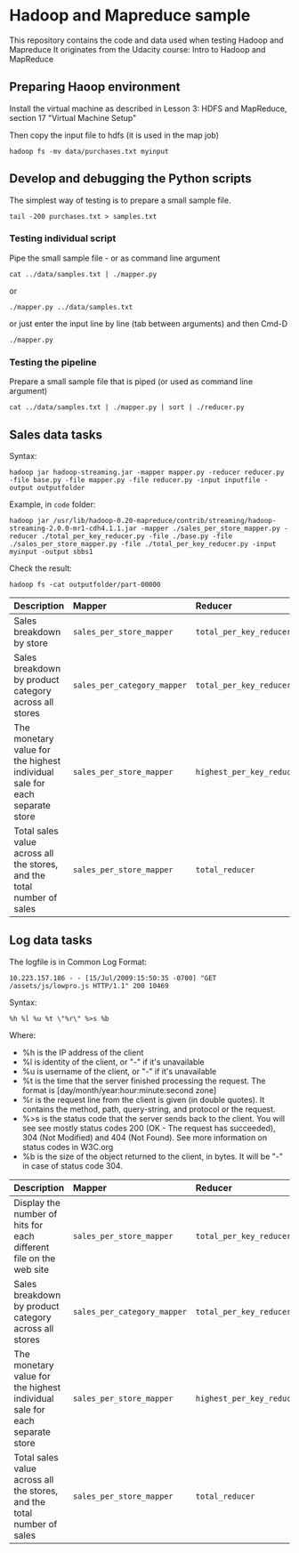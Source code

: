 # Hadoop and Mapreduce sample

This repository contains the code and data used when testing Hadoop and Mapreduce
It originates from the Udacity course: Intro to Hadoop and MapReduce 


## Preparing Haoop environment

Install the virtual machine as described in Lesson 3: HDFS and MapReduce, section 17 "Virtual Machine Setup"

Then copy the input file to hdfs (it is used in the map job)
```
hadoop fs -mv data/purchases.txt myinput
```

## Develop and debugging the Python scripts

The simplest way of testing is to prepare a small sample file.  

```
tail -200 purchases.txt > samples.txt
```

### Testing individual script

Pipe the small sample file - or as command line argument

```
cat ../data/samples.txt | ./mapper.py 
```

or

```
./mapper.py ../data/samples.txt  
```

or just enter the input line by line (tab between arguments) and then Cmd-D
```
./mapper.py   
```

### Testing the pipeline

Prepare a small sample file that is piped (or used as command line argument)

```
cat ../data/samples.txt | ./mapper.py | sort | ./reducer.py
```


## Sales data tasks

Syntax:

```
hadoop jar hadoop-streaming.jar -mapper mapper.py -reducer reducer.py -file base.py -file mapper.py -file reducer.py -input inputfile -output outputfolder
```

Example, in `code` folder:

```
hadoop jar /usr/lib/hadoop-0.20-mapreduce/contrib/streaming/hadoop-streaming-2.0.0-mr1-cdh4.1.1.jar -mapper ./sales_per_store_mapper.py -reducer ./total_per_key_reducer.py -file ./base.py -file ./sales_per_store_mapper.py -file ./total_per_key_reducer.py -input myinput -output sbbs1
```

Check the result:

```
hadoop fs -cat outputfolder/part-00000
```


| Description | Mapper | Reducer |
| :--- | :---  |:---  | 
| Sales breakdown by store | `sales_per_store_mapper` | `total_per_key_reducer` |
| Sales breakdown by product category across all stores | `sales_per_category_mapper` | `total_per_key_reducer` |
| The monetary value for the highest individual sale for each separate store | `sales_per_store_mapper` | `highest_per_key_reducer` |
| Total sales value across all the stores, and the total number of sales | `sales_per_store_mapper` | `total_reducer` |

## Log data tasks
The logfile is in Common Log Format:
```
10.223.157.186 - - [15/Jul/2009:15:50:35 -0700] "GET /assets/js/lowpro.js HTTP/1.1" 200 10469
```
Syntax:
```
%h %l %u %t \"%r\" %>s %b
```

Where:

- %h is the IP address of the client
- %l is identity of the client, or "-" if it's unavailable
- %u is username of the client, or "-" if it's unavailable
- %t is the time that the server finished processing the request. The format is [day/month/year:hour:minute:second zone]
- %r is the request line from the client is given (in double quotes). It contains the method, path, query-string, and protocol or the request.
- %>s is the status code that the server sends back to the client. You will see see mostly status codes 200 (OK - The request has succeeded), 304 (Not Modified) and 404 (Not Found). See more information on status codes in W3C.org
- %b is the size of the object returned to the client, in bytes. It will be "-" in case of status code 304.


| Description | Mapper | Reducer |
| :--- | :---  |:---  | 
| Display the number of hits for each different file on the web site | `sales_per_store_mapper` | `total_per_key_reducer` |
| Sales breakdown by product category across all stores | `sales_per_category_mapper` | `total_per_key_reducer` |
| The monetary value for the highest individual sale for each separate store | `sales_per_store_mapper` | `highest_per_key_reducer` |
| Total sales value across all the stores, and the total number of sales | `sales_per_store_mapper` | `total_reducer` |
